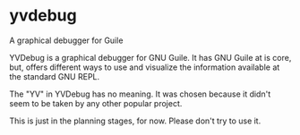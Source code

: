 # yvdebug
A graphical debugger for Guile

YVDebug is a graphical debugger for GNU Guile.  It has GNU Guile at is
core, but, offers different ways to use and visualize the information
available at the standard GNU REPL.

The "YV" in YVDebug has no meaning.  It was chosen because it didn't
seem to be taken by any other popular project.

This is just in the planning stages, for now.  Please don't try to use
it.
